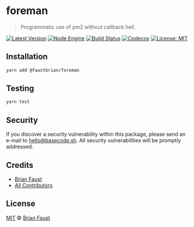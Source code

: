# foreman


> Programmatic use of pm2 without callback hell.

[![Latest Version](https://badgen.now.sh/npm/v/@faustbrian/foreman)](https://www.npmjs.com/package/@faustbrian/foreman)
[![Node Engine](https://badgen.now.sh/npm/node/@faustbrian/foreman)](https://www.npmjs.com/package/@faustbrian/foreman)
[![Build Status](https://badgen.now.sh/circleci/github/faustbrian/foreman)](https://circleci.com/gh/faustbrian/foreman)
[![Codecov](https://badgen.now.sh/codecov/c/github/faustbrian/foreman)](https://codecov.io/gh/faustbrian/foreman)
[![License: MIT](https://badgen.now.sh/badge/license/MIT/green)](https://opensource.org/licenses/MIT)

## Installation

```bash
yarn add @faustbrian/foreman
```

## Testing

```bash
yarn test
```

## Security

If you discover a security vulnerability within this package, please send an e-mail to hello@basecode.sh. All security vulnerabilities will be promptly addressed.

## Credits

-   [Brian Faust](https://github.com/faustbrian)
-   [All Contributors](../../../../contributors)

## License

[MIT](LICENSE) © [Brian Faust](https://basecode.sh)
